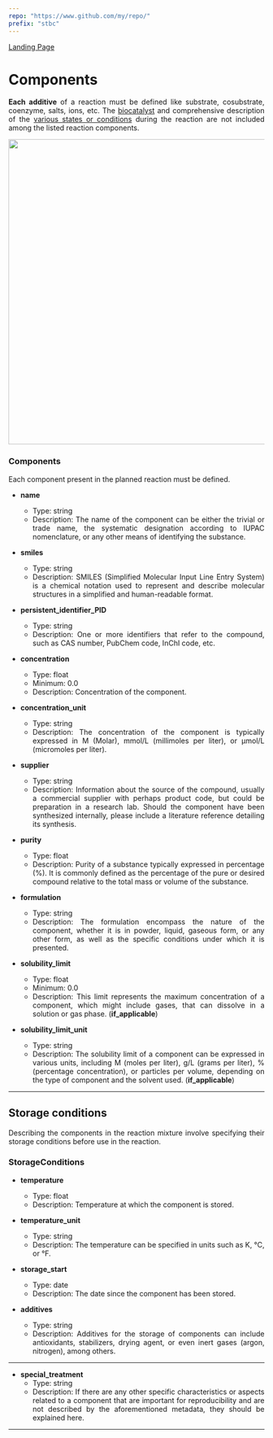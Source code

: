 ```yaml
---
repo: "https://www.github.com/my/repo/"
prefix: "stbc"
---
```


[Landing Page](/Readme.md)

<div align="justify">

# Components

__Each additive__ of a reaction must be defined like substrate, cosubstrate, coenzyme, salts, ions, etc. The [biocatalyst](https://github.com/StephanM87/Strenda-biocatalysis/blob/main/ModelExamples/Biocatalyst/Readme.md) and comprehensive description of the [various states or conditions](https://github.com/StephanM87/Strenda-biocatalysis/tree/main/ModelExamples/Reaction_conditions) during the reaction are not included among the listed reaction components.

<img src="https://github.com/StephanM87/Strenda-biocatalysis/assets/106530250/5570817d-b42b-4a8e-876a-010a4ab05010" width="600">

### Components

Each component present in the planned reaction must be defined.

- __name__
  - Type: string
  - Description: The name of the component can be either the trivial or trade name, the systematic designation according to IUPAC nomenclature, or any other means of identifying the substance.

- __smiles__
  - Type: string
  - Description: SMILES (Simplified Molecular Input Line Entry System) is a chemical notation used to represent and describe molecular structures in a simplified and human-readable format.

- __persistent_identifier_PID__
  - Type: string
  - Description: One or more identifiers that refer to the compound, such as CAS number, PubChem code, InChI code, etc.

- __concentration__
  - Type: float
  - Minimum: 0.0
  - Description: Concentration of the component.

- __concentration_unit__
  - Type: string
  - Description: The concentration of the component is typically expressed in M (Molar), mmol/L (millimoles per liter), or µmol/L (micromoles per liter).

- __supplier__
  - Type: string
  - Description: Information about the source of the compound, usually a commercial supplier with perhaps product code, but could be preparation in a research lab. Should the component have been synthesized internally,      please include a literature reference detailing its synthesis.

- __purity__
  - Type: float
  - Description: Purity of a substance typically expressed in percentage (%). It is commonly defined as the percentage of the pure or desired compound relative to the total mass or volume of the substance.

- __formulation__
  - Type: string
  - Description: The formulation encompass the nature of the component, whether it is in powder, liquid, gaseous form, or any other form, as well as the specific conditions under which it is presented.

- __solubility_limit__
  - Type: float
  - Minimum: 0.0
  - Description: This limit represents the maximum concentration of a component, which might include gases, that can dissolve in a solution or gas phase. (__if_applicable__)

- __solubility_limit_unit__
  - Type: string
  - Description: The solubility limit of a component can be expressed in various units, including M (moles per liter), g/L (grams per liter), % (percentage concentration), or particles per volume, depending on the         type of component and the solvent used. (__if_applicable__)

<hr>

## Storage conditions

Describing the components in the reaction mixture involve specifying their storage conditions before use in the reaction.

### StorageConditions

- __temperature__
  - Type: float
  - Description: Temperature at which the component is stored.

- __temperature_unit__
  - Type: string
  - Description: The temperature can be specified in units such as K, °C, or °F.

- __storage_start__
  - Type: date
  - Description: The date since the component has been stored.

- __additives__
  - Type: string
  - Description: Additives for the storage of components can include antioxidants, stabilizers, drying agent, or even inert gases (argon, nitrogen), among others.

<hr>

- __special_treatment__
  - Type: string
  - Description: If there are any other specific characteristics or aspects related to a component that are important for reproducibility and are not described by the aforementioned metadata, they should be explained       here.

 <hr>

</div>
